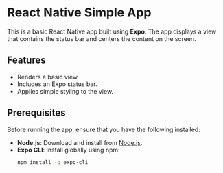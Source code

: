 # React Native Simple App

This is a basic React Native app built using **Expo**. The app displays a view that contains the status bar and centers the content on the screen.

## Features

- Renders a basic view.
- Includes an Expo status bar.
- Applies simple styling to the view.

## Prerequisites

Before running the app, ensure that you have the following installed:

- **Node.js**: Download and install from [Node.js](https://nodejs.org/).
- **Expo CLI**: Install globally using npm:
  ```bash
  npm install -g expo-cli

